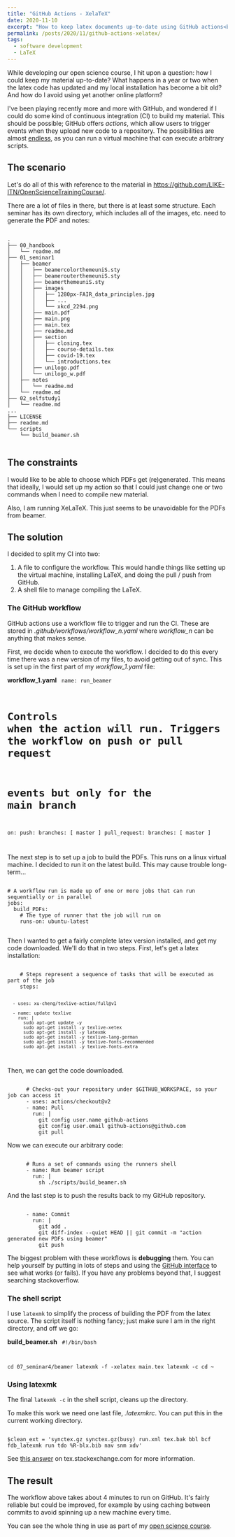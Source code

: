 ```yaml
---
title: "GitHub Actions - XelaTeX"
date: 2020-11-10
excerpt: "How to keep latex documents up-to-date using GitHub actions<br/><img src='/images/OpenScience-Seminar1-500W.png' style='border: 1px solid;'>"
permalink: /posts/2020/11/github-actions-xelatex/
tags:
  - software development
  - LaTeX
---
```


While developing our open science course, I hit upon a question: how I could keep my material up-to-date? What happens in a year or two when the latex code has updated and my local installation has become a bit old? And how do I avoid using yet another online platform?

I've been playing recently more and more with GitHub, and wondered if I could do some kind of continuous integration (CI) to build my material. This should be possible; GitHub offers _actions_, which allow users to trigger events when they upload new code to a repository. The possibilities are almost [endless](https://github.com/features/actions), as you can run a virtual machine that can execute arbitrary scripts.

## The scenario
Let's do all of this with reference to the material in https://github.com/LIKE-ITN/OpenScienceTrainingCourse/.

There are a lot of files in there, but there is at least some structure. Each seminar has its own directory, which includes all of the images, etc. need to generate the PDF and notes:

<code>
.
├── 00_handbook
│   └── readme.md
├── 01_seminar1
│   ├── beamer
│   │   ├── beamercolorthemeuniS.sty
│   │   ├── beamerouterthemeuniS.sty
│   │   ├── beamerthemeuniS.sty
│   │   ├── images
│   │   │   ├── 1280px-FAIR_data_principles.jpg
│   │   │   ├── ...
│   │   │   └── xkcd_2294.png
│   │   ├── main.pdf
│   │   ├── main.png
│   │   ├── main.tex
│   │   ├── readme.md
│   │   ├── section
│   │   │   ├── closing.tex
│   │   │   ├── course-details.tex
│   │   │   ├── covid-19.tex
│   │   │   └── introductions.tex
│   │   ├── unilogo.pdf
│   │   └── unilogo_w.pdf
│   ├── notes
│   │   └── readme.md
│   └── readme.md
├── 02_selfstudy1
│   └── readme.md
...
├── LICENSE
├── readme.md
└── scripts
    └── build_beamer.sh

</code>

## The constraints
I would like to be able to choose which PDFs get (re)generated. This means that ideally, I would set up my action so that I could just change one or two commands when I need to compile new material.

Also, I am running XeLaTeX. This just seems to be unavoidable for the PDFs from beamer.

## The solution
I decided to split my CI into two:

1. A file to configure the workflow. This would handle things like setting up the virtual machine, installing LaTeX, and doing the pull / push from GitHub.
2. A shell file to manage compiling the LaTeX.

### The GitHub workflow
GitHub actions use a workflow file to trigger and run the CI. These are stored in _.github/workflows/workflow_n.yaml_ where *workflow_n* can be anything that makes sense.

First, we decide when to execute the workflow. I decided to do this every time there was a new version of my files, to avoid getting out of sync. This is set up in the first part of my *workflow_1.yaml* file:

**workflow_1.yaml**
<code>
name: run_beamer

# Controls when the action will run. Triggers the workflow on push or pull request
# events but only for the main branch
on:
  push:
    branches: [ master ]
  pull_request:
    branches: [ master ]

</code>

The next step is to set up a job to build the PDFs. This runs on a linux virtual machine. I decided to run it on the latest build. This may cause trouble long-term...

<code>
# A workflow run is made up of one or more jobs that can run sequentially or in parallel
jobs:
  build_PDFs:
    # The type of runner that the job will run on
    runs-on: ubuntu-latest

</code>

Then I wanted to get a fairly complete latex version installed, and get my code downloaded. We'll do that in two steps. First, let's get a latex installation:

<code>
    # Steps represent a sequence of tasks that will be executed as part of the job
    steps:
      
      - uses: xu-cheng/texlive-action/full@v1

      - name: update texlive
        run: |
          sudo apt-get update -y
          sudo apt-get install -y texlive-xetex
          sudo apt-get install -y latexmk
          sudo apt-get install -y texlive-lang-german
          sudo apt-get install -y texlive-fonts-recommended
          sudo apt-get install -y texlive-fonts-extra
</code>

Then, we can get the code downloaded.

<code>
      # Checks-out your repository under $GITHUB_WORKSPACE, so your job can access it
      - uses: actions/checkout@v2
      - name: Pull
        run: |
          git config user.name github-actions
          git config user.email github-actions@github.com
          git pull      
</code>

Now we can execute our arbitrary code:

<code>
      # Runs a set of commands using the runners shell
      - name: Run beamer script
        run: |
          sh ./scripts/build_beamer.sh
</code>

And the last step is to push the results back to my GitHub repository.

<code>
      - name: Commit
        run: |
          git add .
          git diff-index --quiet HEAD || git commit -m "action generated new PDFs using beamer"
          git push
</code>

The biggest problem with these workflows is **debugging** them. You can help yourself by putting in lots of steps and using the [GitHub interface](https://docs.github.com/en/free-pro-team@latest/actions/managing-workflow-runs/viewing-workflow-run-history) to see what works (or fails). If you have any problems beyond that, I suggest searching stackoverflow.

### The shell script
I use `latexmk` to simplify the process of building the PDF from the latex source. The script itself is nothing fancy; just make sure I am in the right directory, and off we go:

**build_beamer.sh**
<code>
#!/bin/bash

cd 07_seminar4/beamer
latexmk -f -xelatex main.tex
latexmk -c
cd ~
</code>

### Using latexmk

The final `latexmk -c` in the shell script, cleans up the directory.

To make this work we need one last file, *.latexmkrc*. You can put this in the current working directory.

<code>
$clean_ext = 'synctex.gz synctex.gz(busy) run.xml tex.bak bbl bcf fdb_latexmk run tdo %R-blx.bib nav snm xdv'
</code>

See [this answer](https://tex.stackexchange.com/a/83386/29222) on tex.stackexchange.com for more information.

## The result
The workflow above takes about 4 minutes to run on GitHub. It's fairly reliable but could be improved, for example by using caching between commits to avoid spinning up a new machine every time.

You can see the whole thing in use as part of my [open science course](https://github.com/LIKE-ITN/OpenScienceTrainingCourse).